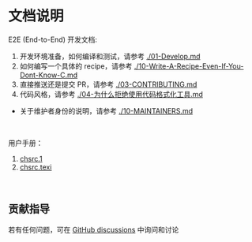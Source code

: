 <!-- -----------------------------------------------------------
 ! SPDX-License-Identifier: GFDL-1.3-or-later
 ! -------------------------------------------------------------
 ! Doc Type      : Markdown
 ! Doc Name      : (Document Introduction.md)
 ! Doc Authors   : Aoran Zeng <ccmywish@qq.com>
 ! Contributors  :  Nul None  <nul@none.org>
 !               |
 ! Created On    : <2024-12-27>
 ! Last Modified : <2025-08-11>
 ! ---------------------------------------------------------- -->

# 文档说明

E2E (End-to-End) 开发文档:

1. 开发环境准备，如何编译和测试，请参考 [./01-Develop.md](./01-Develop.md)
2. 如何编写一个具体的 recipe，请参考 [./10-Write-A-Recipe-Even-If-You-Dont-Know-C.md](./10-Write-A-Recipe-Even-If-You-Dont-Know-C.md)
3. 直接推送还是提交 PR，请参考 [./03-CONTRIBUTING.md](./03-CONTRIBUTING.md)
4. 代码风格，请参考 [./04-为什么拒绝使用代码格式化工具.md](./04-为什么拒绝使用代码格式化工具.md)

- 关于维护者身份的说明，请参考 [./10-MAINTAINERS.md](./10-MAINTAINERS.md)

<br>

用户手册：

1. [chsrc.1](./chsrc.1)
2. [chsrc.texi](./chsrc.texi)

<br>

## 贡献指导

若有任何问题，可在 [GitHub discussions](https://github.com/RubyMetric/chsrc/discussions) 中询问和讨论

<br>
